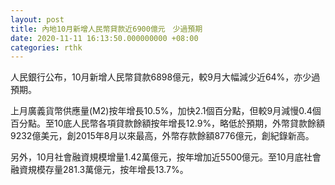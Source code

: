 ```yaml
---
layout: post
title: 內地10月新增人民幣貸款近6900億元　少過預期
date: 2020-11-11 16:13:50.000000000 +08:00
categories: rthk
---
```


人民銀行公布，10月新增人民幣貸款6898億元，較9月大幅減少近64%，亦少過預期。

上月廣義貨幣供應量(M2)按年增長10.5%，加快2.1個百分點，但較9月減慢0.4個百分點。至10底人民幣各項貸款餘額按年增長12.9%，略低於預期，外幣貸款餘額9232億美元，創2015年8月以來最高，外幣存款餘額8776億元，創紀錄新高。

另外，10月社會融資規模增量1.42萬億元，按年增加近5500億元。至10月底社會融資規模存量281.3萬億元，按年增長13.7%。
